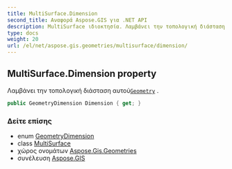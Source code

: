 ```yaml
---
title: MultiSurface.Dimension
second_title: Αναφορά Aspose.GIS για .NET API
description: MultiSurface ιδιοκτησία. Λαμβάνει την τοπολογική διάσταση αυτούGeometry .
type: docs
weight: 20
url: /el/net/aspose.gis.geometries/multisurface/dimension/
---
```

## MultiSurface.Dimension property

Λαμβάνει την τοπολογική διάσταση αυτού[`Geometry`](../../geometry/) .

```csharp
public GeometryDimension Dimension { get; }
```

### Δείτε επίσης

* enum [GeometryDimension](../../geometrydimension/)
* class [MultiSurface](../)
* χώρος ονομάτων [Aspose.Gis.Geometries](../../multisurface/)
* συνέλευση [Aspose.GIS](../../../)


